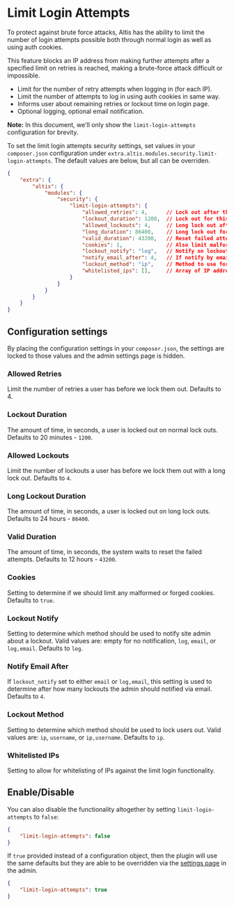# Limit Login Attempts

To protect against brute force attacks, Altis has the ability to limit the number of login attempts possible both through normal login as well as using auth cookies.

This feature blocks an IP address from making further attempts after a specified limit on retries is reached, making a brute-force attack difficult or impossible.

- Limit for the number of retry attempts when logging in (for each IP).
- Limit the number of attempts to log in using auth cookies in same way.
- Informs user about remaining retries or lockout time on login page.
- Optional logging, optional email notification.

**Note:** In this document, we'll only show the `limit-login-attempts` configuration for brevity.

To set the limit login attempts security settings, set values in your `composer.json` configuration under `extra.altis.modules.security.limit-login-attempts`. The default values are below, but all can be overriden.

```json
{
	"extra": {
		"altis": {
			"modules": {
				"security": {
					"limit-login-attempts": {
						"allowed_retries": 4,      // Lock out after this many tries.
						"lockout_duration": 1200,  // Lock out for this many seconds - default to 20 minutes.
						"allowed_lockouts": 4,     // Long lock out after this many lockouts.
						"long_duration": 86400,    // Long lock out for this many seconds - defaults to 24 hours.
						"valid_duration": 43200,   // Reset failed attempts after this many seconds - defaults to 12 hours.
						"cookies": 1,              // Also limit malformed/forged cookies?
						"lockout_notify": "log",   // Notify on lockout. Values: '', 'log', 'email', 'log,email'.
						"notify_email_after": 4,   // If notify by email, do so after this number of lockouts.
						"lockout_method": "ip",    // Method to use for lockout.
						"whitelisted_ips": [],     // Array of IP addresses to whitelist.
					}
				}
			}
		}
	}
}
```
## Configuration settings

By placing the configuration settings in your `composer.json`, the settings are locked to those values and the admin settings page is hidden.

### Allowed Retries

Limit the number of retries a user has before we lock them out. Defaults to 4.

### Lockout Duration

The amount of time, in seconds, a user is locked out on normal lock outs. Defaults to 20 minutes - `1200`.

### Allowed Lockouts

Limit the number of lockouts a user has before we lock them out with a long lock out. Defaults to `4`.

### Long Lockout Duration

The amount of time, in seconds, a user is locked out on long lock outs. Defaults to 24 hours - `86400`.

### Valid Duration

The amount of time, in seconds, the system waits to reset the failed attempts. Defaults to 12 hours - `43200`.

### Cookies

Setting to determine if we should limit any malformed or forged cookies. Defaults to `true`.

### Lockout Notify

Setting to determine which method should be used to notify site admin about a lockout. Valid values are: empty for no notification, `log`, `email`, or `log,email`. Defaults to `log`.

### Notify Email After

If `lockout_notify` set to either `email` or `log,email`, this setting is used to determine after how many lockouts the admin should notified via email. Defaults to `4`.

### Lockout Method

Setting to determine which method should be used to lock users out. Valid values are: `ip`, `username`, or `ip,username`. Defaults to `ip`.

### Whitelisted IPs

Setting to allow for whitelisting of IPs against the limit login functionality.

## Enable/Disable

You can also disable the functionality altogether by setting `limit-login-attempts` to `false`:

```json
{
	"limit-login-attempts": false
}
```

If `true` provided instead of a configuration object, then the plugin will use the same defaults but they are able to be overridden via the [settings page](internal://admin/options-general.php?page=hm-limit-login-attempts) in the admin.

```json
{
	"limit-login-attempts": true
}
```
